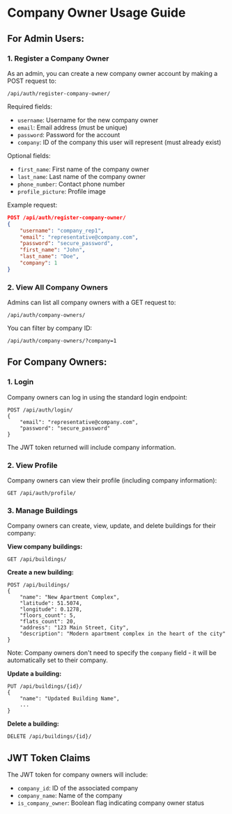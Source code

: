 # Company Owner Usage Guide

## For Admin Users:

### 1. Register a Company Owner

As an admin, you can create a new company owner account by making a POST request to:

```
/api/auth/register-company-owner/
```

Required fields:
- `username`: Username for the new company owner
- `email`: Email address (must be unique)
- `password`: Password for the account
- `company`: ID of the company this user will represent (must already exist)

Optional fields:
- `first_name`: First name of the company owner
- `last_name`: Last name of the company owner
- `phone_number`: Contact phone number
- `profile_picture`: Profile image

Example request:

```json
POST /api/auth/register-company-owner/
{
    "username": "company_rep1",
    "email": "representative@company.com",
    "password": "secure_password",
    "first_name": "John",
    "last_name": "Doe",
    "company": 1
}
```

### 2. View All Company Owners

Admins can list all company owners with a GET request to:

```
/api/auth/company-owners/
```

You can filter by company ID:

```
/api/auth/company-owners/?company=1
```

## For Company Owners:

### 1. Login

Company owners can log in using the standard login endpoint:

```
POST /api/auth/login/
{
    "email": "representative@company.com", 
    "password": "secure_password"
}
```

The JWT token returned will include company information.

### 2. View Profile

Company owners can view their profile (including company information):

```
GET /api/auth/profile/
```

### 3. Manage Buildings

Company owners can create, view, update, and delete buildings for their company:

**View company buildings:**
```
GET /api/buildings/
```

**Create a new building:**
```
POST /api/buildings/
{
    "name": "New Apartment Complex",
    "latitude": 51.5074,
    "longitude": 0.1278,
    "floors_count": 5,
    "flats_count": 20,
    "address": "123 Main Street, City",
    "description": "Modern apartment complex in the heart of the city"
}
```

Note: Company owners don't need to specify the `company` field - it will be automatically set to their company.

**Update a building:**
```
PUT /api/buildings/{id}/
{
    "name": "Updated Building Name",
    ...
}
```

**Delete a building:**
```
DELETE /api/buildings/{id}/
```

## JWT Token Claims

The JWT token for company owners will include:
- `company_id`: ID of the associated company
- `company_name`: Name of the company
- `is_company_owner`: Boolean flag indicating company owner status
